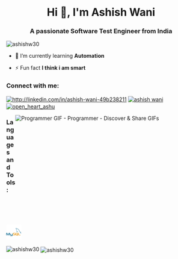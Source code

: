 <h1 align="center">Hi 👋, I'm Ashish Wani</h1>
<h3 align="center">A passionate Software Test Engineer from India</h3>

<p align="left"> <img src="https://komarev.com/ghpvc/?username=ashishw30&label=Profile%20views&color=0e75b6&style=flat" alt="ashishw30" /> </p>

- 🌱 I’m currently learning **Automation**

- ⚡ Fun fact **I think i am smart**

<h3 align="left">Connect with me:</h3>
<p align="left">
<a href="https://linkedin.com/in/http://linkedin.com/in/ashish-wani-49b238211" target="blank"><img align="center" src="https://raw.githubusercontent.com/rahuldkjain/github-profile-readme-generator/master/src/images/icons/Social/linked-in-alt.svg" alt="http://linkedin.com/in/ashish-wani-49b238211" height="30" width="40" /></a>
<a href="https://fb.com/ashish wani" target="blank"><img align="center" src="https://raw.githubusercontent.com/rahuldkjain/github-profile-readme-generator/master/src/images/icons/Social/facebook.svg" alt="ashish wani" height="30" width="40" /></a>
<a href="https://instagram.com/open_heart_ashu" target="blank"><img align="center" src="https://raw.githubusercontent.com/rahuldkjain/github-profile-readme-generator/master/src/images/icons/Social/instagram.svg" alt="open_heart_ashu" height="30" width="40" /></a>
</p>
<img align="right"src="https://media.tenor.com/NOYF3f82b_gAAAAC/programmer.gif" jsaction="VQAsE" class="sFlh5c pT0Scc iPVvYb" style="max-width: 500px; margin-bottom:30px; height: 291px; margin: 0px; width: 480px;" alt="Programmer GIF - Programmer - Discover &amp; Share GIFs" jsname="kn3ccd">


<h3 align="left">Languages and Tools:</h3>
<p align="left"> <a href="https://www.mysql.com/" target="_blank" rel="noreferrer"> <img src="https://raw.githubusercontent.com/devicons/devicon/master/icons/mysql/mysql-original-wordmark.svg" alt="mysql" width="40" height="40"/> </a> </p>

<p><img align="left" src="https://github-readme-stats.vercel.app/api/top-langs?username=ashishw30&show_icons=true&locale=en&layout=compact" alt="ashishw30" /></p>

<p>&nbsp;<img align="center" src="https://github-readme-stats.vercel.app/api?username=ashishw30&show_icons=true&locale=en" alt="ashishw30" /></p>
